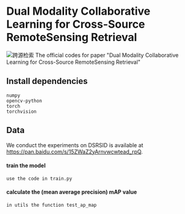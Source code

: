 #  Dual Modality Collaborative Learning for Cross-Source RemoteSensing Retrieval
![跨源检索](https://user-images.githubusercontent.com/74549002/157356144-219cf508-9e1b-4d09-a6e7-f786d99e0a68.png)
The official codes for paper "Dual Modality Collaborative Learning for Cross-Source RemoteSensing Retrieval"

## Install dependencies
    numpy
    opencv-python
    torch
    torchvision
## Data
We conduct the experiments on DSRSID is available at https://pan.baidu.com/s/15ZWaZ2yArnvwcwtead_rpQ.


#### train the model
    use the code in train.py

    
#### calculate the (mean average precision) mAP value
    in utils the function test_ap_map


